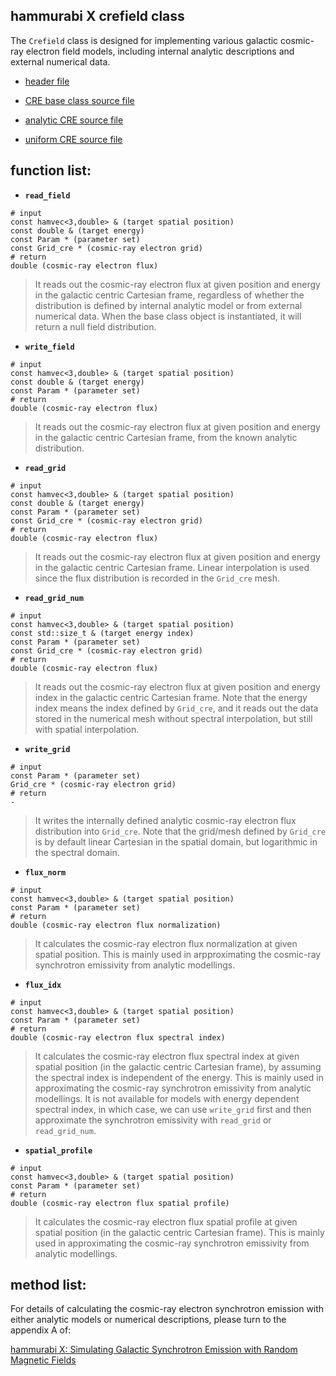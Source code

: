 ## hammurabi X crefield class

The ``Crefield`` class is designed for implementing various galactic cosmic-ray electron field models, including internal analytic descriptions and external numerical data.

- [header file](https://github.com/hammurabi-dev/hammurabiX/tree/master/include/crefield.h)

- [CRE base class source file](https://github.com/hammurabi-dev/hammurabiX/tree/master/source/field/cre/cre.cc)
- [analytic CRE source file](https://github.com/hammurabi-dev/hammurabiX/tree/master/source/field/cre/cre_ana.cc)
- [uniform CRE source file](https://github.com/hammurabi-dev/hammurabiX/tree/master/source/field/cre/cre_unif.cc)

## function list:

- **``read_field``**
```
# input
const hamvec<3,double> & (target spatial position)
const double & (target energy)
const Param * (parameter set)
const Grid_cre * (cosmic-ray electron grid)
# return
double (cosmic-ray electron flux)
```
> It reads out the cosmic-ray electron flux at given position and energy in the galactic centric Cartesian frame, regardless of whether the distribution is defined by internal analytic model or from external numerical data. When the base class object is instantiated, it will return a null field distribution.

- **``write_field``**
```
# input
const hamvec<3,double> & (target spatial position)
const double & (target energy)
const Param * (parameter set)
# return
double (cosmic-ray electron flux)
```
> It reads out the cosmic-ray electron flux at given position and energy in the galactic centric Cartesian frame, from the known analytic distribution.

- **``read_grid``**
```
# input
const hamvec<3,double> & (target spatial position)
const double & (target energy)
const Param * (parameter set)
const Grid_cre * (cosmic-ray electron grid)
# return
double (cosmic-ray electron flux)
```
> It reads out the cosmic-ray electron flux at given position and energy in the galactic centric Cartesian frame. Linear interpolation is used since the flux distribution is recorded in the ``Grid_cre`` mesh.

- **``read_grid_num``**
```
# input
const hamvec<3,double> & (target spatial position)
const std::size_t & (target energy index)
const Param * (parameter set)
const Grid_cre * (cosmic-ray electron grid)
# return
double (cosmic-ray electron flux)
```
> It reads out the cosmic-ray electron flux at given position and energy index in the galactic centric Cartesian frame. Note that the energy index means the index defined by ``Grid_cre``,
and it reads out the data stored in the numerical mesh without spectral interpolation, but still with spatial interpolation.

- **``write_grid``**
```
# input
const Param * (parameter set)
Grid_cre * (cosmic-ray electron grid)
# return
-
```
> It writes the internally defined analytic cosmic-ray electron flux distribution into ``Grid_cre``. Note that the grid/mesh defined by ``Grid_cre`` is by default linear Cartesian in the spatial domain, but logarithmic in the spectral domain.

- **``flux_norm``**
```
# input
const hamvec<3,double> & (target spatial position)
const Param * (parameter set)
# return
double (cosmic-ray electron flux normalization)
```
> It calculates the cosmic-ray electron flux normalization at given spatial position. This is mainly used in arpproximating the cosmic-ray synchrotron emissivity from analytic modellings.

- **``flux_idx``**
```
# input
const hamvec<3,double> & (target spatial position)
const Param * (parameter set)
# return
double (cosmic-ray electron flux spectral index)
```
> It calculates the cosmic-ray electron flux spectral index at given spatial position (in the galactic centric Cartesian frame), by assuming the spectral index is independent of the energy. This is mainly used in approximating the cosmic-ray synchrotron emissivity from analytic modellings. It is not available for models with energy dependent spectral index, in which case, we can use ``write_grid`` first and then approximate the synchrotron emissivity with ``read_grid`` or ``read_grid_num``.

- **``spatial_profile``**
```
# input
const hamvec<3,double> & (target spatial position)
const Param * (parameter set)
# return
double (cosmic-ray electron flux spatial profile)
```
> It calculates the cosmic-ray electron flux spatial profile at given spatial position (in the galactic centric Cartesian frame). This is mainly used in approximating the cosmic-ray synchrotron emissivity from analytic modellings.

## method list:

For details of calculating the cosmic-ray electron synchrotron emission with either analytic models or numerical descriptions, please turn to the appendix A of:

[hammurabi X: Simulating Galactic Synchrotron Emission with Random Magnetic Fields](https://arxiv.org/abs/1907.00207)
